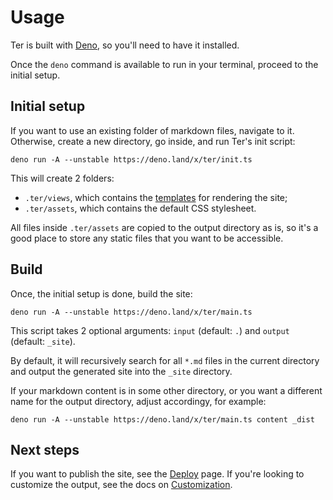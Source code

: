 # Usage

Ter is built with [Deno](https://deno.land/), so you'll need to have it
installed.

Once the `deno` command is available to run in your terminal, proceed to the
initial setup.

## Initial setup

If you want to use an existing folder of markdown files, navigate to it.
Otherwise, create a new directory, go inside, and run Ter's init script:

```
deno run -A --unstable https://deno.land/x/ter/init.ts
```

This will create 2 folders:

- `.ter/views`, which contains the [templates](/customize/templates.md) for
  rendering the site;
- `.ter/assets`, which contains the default CSS stylesheet.

All files inside `.ter/assets` are copied to the output directory as is, so it's
a good place to store any static files that you want to be accessible.

## Build

Once, the initial setup is done, build the site:

```
deno run -A --unstable https://deno.land/x/ter/main.ts
```

This script takes 2 optional arguments: `input` (default: `.`) and `output`
(default: `_site`).

By default, it will recursively search for all `*.md` files in the current
directory and output the generated site into the `_site` directory.

If your markdown content is in some other directory, or you want a different
name for the output directory, adjust accordingy, for example:

```
deno run -A --unstable https://deno.land/x/ter/main.ts content _dist
```

## Next steps

If you want to publish the site, see the [Deploy](/deploy.md) page. If you're
looking to customize the output, see the docs on [Customization](/customize).
